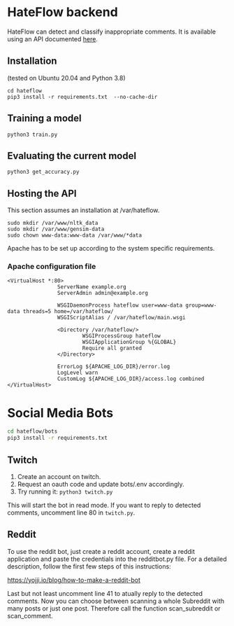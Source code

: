 # HateFlow backend
HateFlow can detect and classify inappropriate comments. It is available using an API documented [here](http://docs.hateflow.de).
## Installation
(tested on Ubuntu 20.04 and Python 3.8)

```shell
cd hateflow
pip3 install -r requirements.txt  --no-cache-dir
```

## Training a model
```shell
python3 train.py
```

## Evaluating the current model
```shell
python3 get_accuracy.py
```

## Hosting the API
This section assumes an installation at /var/hateflow.
```shell
sudo mkdir /var/www/nltk_data
sudo mkdir /var/www/gensim-data
sudo chown www-data:www-data /var/www/*data
```
Apache has to be set up according to the system specific requirements.
### Apache configuration file
```
<VirtualHost *:80>
                ServerName example.org
                ServerAdmin admin@example.org

                WSGIDaemonProcess hateflow user=www-data group=www-data threads=5 home=/var/hateflow/
                WSGIScriptAlias / /var/hateflow/main.wsgi

                <Directory /var/hateflow/>
                        WSGIProcessGroup hateflow
                        WSGIApplicationGroup %{GLOBAL}
                        Require all granted
                </Directory>

                ErrorLog ${APACHE_LOG_DIR}/error.log
                LogLevel warn
                CustomLog ${APACHE_LOG_DIR}/access.log combined
</VirtualHost>
```

# Social Media Bots
```bash
cd hateflow/bots
pip3 install -r requirements.txt
```
## Twitch
1. Create an account on twitch.
2. Request an oauth code and update bots/.env accordingly.
3. Try running it: `python3 twitch.py`

This will start the bot in read mode. If you want to reply to detected comments, uncomment line 80 in `twitch.py`.


## Reddit
To use the reddit bot, just create a reddit account, create a reddit application and paste the credentials into the redditbot.py file. For a detailed description, follow the first few steps of this instructions:

https://yojji.io/blog/how-to-make-a-reddit-bot

Last but not least uncomment line 41 to atually reply to the detected comments. Now you can choose between scanning a whole Subreddit with many posts or just one post. Therefore call the function scan_subreddit or scan_comment.